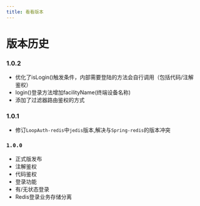 ```yaml
---
title: 看看版本
---
```


# 版本历史

### 1.0.2

- 优化了isLogin()触发条件，内部需要登陆的方法会自行调用（包括代码/注解鉴权）
- login()登录方法增加facilityName(终端设备名称)
- 添加了过滤器路由鉴权的方式

### 1.0.1

- 修订`LoopAuth-redis`中`jedis`版本,解决与`Spring-redis`的版本冲突

### `1.0.0`

- 正式版发布
- 注解鉴权
- 代码鉴权
- 登录功能
- 有/无状态登录
- Redis登录业务存储分离